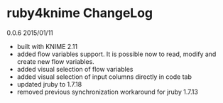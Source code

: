 ruby4knime ChangeLog
====================

0.0.6 2015/01/11

* built with KNIME 2.11
* added flow variables support. It is possible now to read, modify and create new flow variables.
* added visual selection of flow variables
* added visual selection of input columns directly in code tab
* updated jruby to 1.7.18
* removed previous synchronization workaround for jruby 1.7.13
